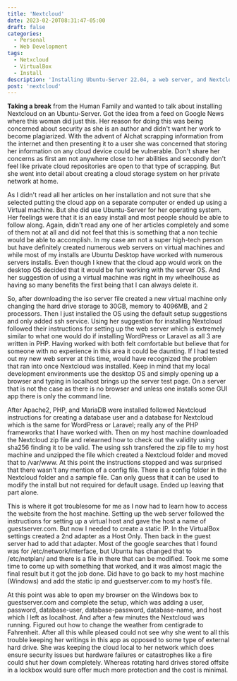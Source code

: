 ```yaml
---
title: 'Nextcloud'
date: 2023-02-20T08:31:47-05:00
draft: false
categories:
  - Personal
  - Web Development
tags:
  - Netxcloud
  - VirtualBox
  - Install
description: 'Installing Ubuntu-Server 22.04, a web server, and Nextcloud on a VirtualBox machine.'
post: 'nextcloud'
---
```


**Taking a break** from the Human Family and wanted to talk about installing Nextcloud on an Ubuntu-Server. Got the idea from a feed on Google News where this woman did just this. Her reason for doing this was being concerned about security as she is an author and didn't want her work to become plagiarized. With the advent of AIchat scrapping information from the internet and then presenting it to a user she was concerned that storing her information on any cloud device could be vulnerable. Don't share her concerns as first am not anywhere close to her abilities and secondly don't feel like private cloud repositories are open to that type of scrapping. But she went into detail about creating a cloud storage system on her private network at home.

As I didn't read all her articles on her installation and not sure that she selected putting the cloud app on a separate computer or ended up using a Virtual machine. But she did use Ubuntu-Server for her operating system. Her feelings were that it is an easy install and most people should be able to follow along. Again, didn't read any one of her articles completely and some of them not at all and did not feel that this is something that a non techie would be able to accomplish. In my case am not a super high-tech person but have definitely created numerous web servers on virtual machines and while most of my installs are Ubuntu Desktop have worked with numerous servers installs. Even though I knew that the cloud app would work on the desktop OS decided that it would be fun working with the server OS. And her suggestion of using a virtual machine was right in my wheelhouse as having so many benefits the first being that I can always delete it.

So, after downloading the iso server file created a new virtual machine only changing the hard drive storage to 30GB, memory to 4096MB, and 2 processors. Then I just installed the OS using the default setup suggestions and only added ssh service. Using her suggestion for installing Nextcloud followed their instructions for setting up the web server which is extremely similar to what one would do if installing WordPress or Laravel as all 3 are written in PHP. Having worked with both felt comfortable but believe that for someone with no experience in this area it could be daunting. If I had tested out my new web server at this time, would have recognized the problem that ran into once Nextcloud was installed. Keep in mind that my local development environments use the desktop OS and simply opening up a browser and typing in localhost brings up the server test page. On a server that is not the case as there is no browser and unless one installs some GUI app there is only the command line.

After Apache2, PHP, and MariaDB were installed followed Nextcloud instructions for creating a database user and a database for Nextcloud which is the same for WordPress or Laravel; really any of the PHP frameworks that I have worked with. Then on my host machine downloaded the Nextcloud zip file and relearned how to check out the validity using sha256 finding it to be valid. The using ssh transfered the zip file to my host machine and unzipped the file which created a Nextcloud folder and moved that to /var/www. At this point the instructions stopped and was surprised that there wasn't any mention of a config file. There is a config folder in the Nextcloud folder and a sample file. Can only guess that it can be used to modify the install but not required for default usage. Ended up leaving that part alone.

This is where it got troublesome for me as I now had to learn how to access the website from the host machine. Setting up the web server followed the instructions for setting up a virtual host and gave the host a name of guestserver.com. But now I needed to create a static IP. In the VirtualBox settings created a 2nd adapter as a Host Only. Then back in the guest server had to add that adapter. Most of the google searches that I found was for /etc/network/interface, but Ubuntu has changed that to /etc/netplan/ and there is a file in there that can be modified. Took me some time to come up with something that worked, and it was almost magic the final result but it got the job done. Did have to go back to my host machine (Windows) and add the static ip and guestserver.com to my host’s file.

At this point was able to open my browser on the Windows box to guestserver.com and complete the setup, which was adding a user, password, database-user, database-password, database-name, and host which I left as localhost. And after a few minutes the Nextcloud was running. Figured out how to change the weather from centigrade to Fahrenheit. After all this while pleased could not see why she went to all this trouble keeping her writings in this app as opposed to some type of external hard drive. She was keeping the cloud local to her network which does ensure security issues but hardware failures or catastrophes like a fire could shut her down completely. Whereas rotating hard drives stored offsite in a lockbox would sure offer much more protection and the cost is minimal.
